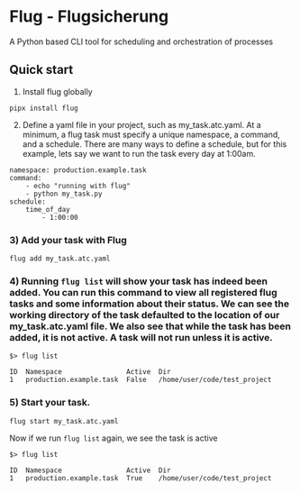 # Flug - Flugsicherung
A Python based CLI tool for scheduling and orchestration of processes

## Quick start

1) Install flug globally
```
pipx install flug
```

2) Define a yaml file in your project, such as my_task.atc.yaml. At a minimum, a flug task must specify a unique namespace, a command, and a schedule. There are many ways to define a schedule, but for this example, lets say we want to run the task every day at 1:00am.
```
namespace: production.example.task
command:
    - echo "running with flug"
    - python my_task.py
schedule:
    time_of_day
        - 1:00:00
```

### 3) Add your task with Flug
```
flug add my_task.atc.yaml
```

### 4) Running `flug list` will show your task has indeed been added. You can run this command to view all registered flug tasks and some information about their status. We can see the working directory of the task defaulted to the location of our my_task.atc.yaml file. We also see that while the task has been added, it is not active. A task will not run unless it is active.
```
$> flug list

ID  Namespace                Active  Dir                     
1   production.example.task  False   /home/user/code/test_project
```

### 5) Start your task.
```
flug start my_task.atc.yaml
```

Now if we run `flug list` again, we see the task is active
```
$> flug list

ID  Namespace                Active  Dir                     
1   production.example.task  True    /home/user/code/test_project
```
